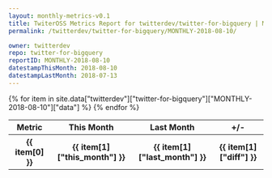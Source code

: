 ```yaml
---
layout: monthly-metrics-v0.1
title: TwiterOSS Metrics Report for twitterdev/twitter-for-bigquery | MONTHLY-2018-08-10 | 2018-08-10
permalink: /twitterdev/twitter-for-bigquery/MONTHLY-2018-08-10/

owner: twitterdev
repo: twitter-for-bigquery
reportID: MONTHLY-2018-08-10
datestampThisMonth: 2018-08-10
datestampLastMonth: 2018-07-13
---
```


<table style="width: 100%">
    <tr>
        <th>Metric</th>
        <th>This Month</th>
        <th>Last Month</th>
        <th>+/-</th>
    </tr>
    {% for item in site.data["twitterdev"]["twitter-for-bigquery"]["MONTHLY-2018-08-10"]["data"] %}
    <tr>
        <th>{{ item[0] }}</th>
        <th>{{ item[1]["this_month"] }}</th>
        <th>{{ item[1]["last_month"] }}</th>
        <th>{{ item[1]["diff"] }}</th>
    </tr>
    {% endfor %}
</table>

